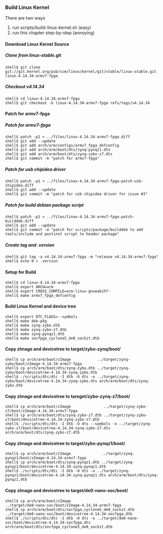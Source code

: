 ### Build Linux Kernel

There are two ways

1. run scripts/build-linux-kernel.sh (easy)
2. run this chapter step-by-step (annoying)

#### Download Linux Kernel Source

##### Clone from linux-stable.git

```console
shell$ git clone git://git.kernel.org/pub/scm/linux/kernel/git/stable/linux-stable.git linux-4.14.34-armv7-fpga
```

##### Checkout v4.14.34

```console
shell$ cd linux-4.14.34-armv7-fpga
shell$ git checkout -b linux-4.14.34-armv7-fpga refs/tags/v4.14.34
```

#### Patch for armv7-fpga

##### Patch for armv7-fpga

```console
shell$ patch -p1 < ../files/linux-4.14.34-armv7-fpga.diff
shell$ git add --update
shell$ git add arch/arm/configs/armv7_fpga_defconfig
shell$ git add arch/arm/boot/dts/zynq-pynqz1.dts
shell$ git add arch/arm/boot/dts/zynq-zybo-z7.dts
shell$ git commit -m "patch for armv7-fpga"
```

##### Patch for usb chipidea driver

```console
shell$ patch -p1 < ../files/linux-4.14.34-armv7-fpga-patch-usb-chipidea.diff
shell$ git add --update
shell$ git commit -m "patch for usb chipidea driver for issue #3"
```

##### Patch for build debian package script

```console
shell$ patch -p1 < ../files/linux-4.14.34-armv7-fpga-patch-builddeb.diff
shell$ git add --update
shell$ git commit -m "patch for scripts/package/builddeb to add tools/include and postinst script to header package"
```

##### Create tag and .version

```console
shell$ git tag -a v4.14.34-armv7-fpga -m "release v4.14.34-armv7-fpga"
shell$ echo 0 > .version
```

#### Setup for Build 

````console
shell$ cd linux-4.14.34-armv7-fpga
shell$ export ARCH=arm
shell$ export CROSS_COMPILE=arm-linux-gnueabihf-
shell$ make armv7_fpga_defconfig
````

#### Build Linux Kernel and device tree

````console
shell$ export DTC_FLAGS=--symbols
shell$ make deb-pkg
shell$ make zynq-zybo.dtb
shell$ make zynq-zybo-z7.dtb
shell$ make zynq-pynqz1.dtb
shell$ make socfpga_cyclone5_de0_sockit.dtb
````

#### Copy zImage and devicetree to target/zybo-zynq/boot/

```console
shell$ cp arch/arm/boot/zImage            ../target/zynq-zybo/boot/zImage-4.14.34-armv7-fpga
shell$ cp arch/arm/boot/dts/zynq-zybo.dtb ../target/zynq-zybo/boot/devicetree-4.14.34-zynq-zybo.dtb
shell$ ./scripts/dtc/dtc -I dtb -O dts -o ../target/zynq-zybo/boot/devicetree-4.14.34-zynq-zybo.dts arch/arm/boot/dts/zynq-zybo.dtb
```

#### Copy zImage and devicetree to tareget/zybo-zynq-z7/boot/

```console
shell$ cp arch/arm/boot/zImage               ../target/zynq-zybo-z7/boot/zImage-4.14.34-armv7-fpga
shell$ cp arch/arm/boot/dts/zynq-zybo-z7.dtb ../target/zynq-zybo-z7/boot/devicetree-4.14.34-zynq-zybo-z7.dtb
shell$ ./scripts/dtc/dtc -I dtb -O dts --symbols -o ../target/zynq-zybo-z7/boot/devicetree-4.14.34-zynq-zybo-z7.dts arch/arm/boot/dts/zynq-zybo-z7.dtb
```


#### Copy zImage and devicetree to target/zybo-pynqz1/boot/

```console
shell$ cp arch/arm/boot/zImage              ../target/zynq-pynqz1/boot/zImage-4.14.34-armv7-fpga
shell$ cp arch/arm/boot/dts/zynq-pynqz1.dtb ../target/zynq-pynqz1/boot/devicetree-4.14.34-zynq-pynqz1.dtb
shell$ ./scripts/dtc/dtc -I dtb -O dts -o ../target/zynq-pynqz1/boot/devicetree-4.14.34-zynq-pynqz1.dts arch/arm/boot/dts/zynq-pynqz1.dtb
```

#### Copy zImage and devicetree to target/de0-nano-soc/boot/

```console
shell$ cp arch/arm/boot/zImage                              ../target/de0-nano-soc/boot/zImage-4.14.34-armv7-fpga
shell$ cp arch/arm/boot/dts/socfpga_cyclone5_de0_sockit.dtb ../target/de0-nano-soc/boot/devicetree-4.14.34-socfpga.dtb
shell$ ./scripts/dtc/dtc -I dtb -O dts -o ../target/de0-nano-soc/boot/devicetree-4.14.34-socfpga.dts arch/arm/boot/dts/socfpga_cyclone5_de0_sockit.dtb
```

